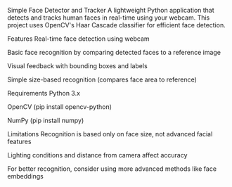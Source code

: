 Simple Face Detector and Tracker
A lightweight Python application that detects and tracks human faces in real-time using your webcam. This project uses OpenCV's Haar Cascade classifier for efficient face detection.

Features
Real-time face detection using webcam

Basic face recognition by comparing detected faces to a reference image

Visual feedback with bounding boxes and labels

Simple size-based recognition (compares face area to reference)

Requirements
Python 3.x

OpenCV (pip install opencv-python)

NumPy (pip install numpy)

Limitations
Recognition is based only on face size, not advanced facial features

Lighting conditions and distance from camera affect accuracy

For better recognition, consider using more advanced methods like face embeddings
